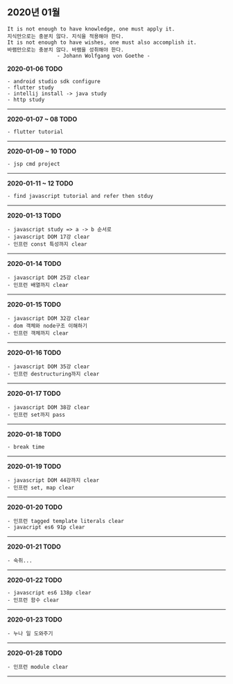 ## 2020년 01월

    It is not enough to have knowledge, one must apply it. 
    지식만으로는 충분치 않다. 지식을 적용해야 한다.
    It is not enough to have wishes, one must also accomplish it.
    바램만으로는 충분치 않다. 바램을 성취해야 한다.
                    - Johann Wolfgang von Goethe -

**2020-01-06 TODO**

    - android studio sdk configure
    - flutter study
    - intellij install -> java study
    - http study

<hr>

**2020-01-07 ~ 08 TODO**

    - flutter tutorial
    
<hr>
    
**2020-01-09 ~ 10 TODO**

    - jsp cmd project

<hr>

**2020-01-11 ~ 12 TODO**

    - find javascript tutorial and refer then stduy

<hr>

**2020-01-13 TODO**

    - javascript study => a -> b 순서로
    - javascript DOM 17강 clear
    - 인프런 const 특성까지 clear    

<hr>

**2020-01-14 TODO**

    - javascript DOM 25강 clear
    - 인프런 배열까지 clear
    

<hr>

**2020-01-15 TODO**

    - javascript DOM 32강 clear
    - dom 객체와 node구조 이해하기
    - 인프런 객체까지 clear

<hr>


**2020-01-16 TODO**

    - javascript DOM 35강 clear
    - 인프런 destructuring까지 clear
    
<hr>    
    
    
**2020-01-17 TODO**

    - javascript DOM 38강 clear
    - 인프런 set까지 pass
    
<hr>    
    
**2020-01-18 TODO**
        
    - break time
    
<hr>    
    
    
**2020-01-19 TODO**

    - javascript DOM 44강까지 clear
    - 인프런 set, map clear

<hr>

**2020-01-20 TODO**

    - 인프런 tagged template literals clear
    - javacript es6 91p clear

<hr>

**2020-01-21 TODO**

    - 숙취...
<hr>


**2020-01-22 TODO**

    - javascript es6 138p clear
    - 인프런 함수 clear
<hr>

**2020-01-23 TODO**

    - 누나 일 도와주기
<hr>


**2020-01-28 TODO**

    - 인프런 module clear
    
<hr>
